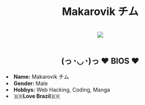 
<body>
<h1 align="center"> Makarovik <b>チム</b> </h1>
<br>
<div align="center">
<img src="https://onlyoneonrails.w3spaces.com/github_images/200w.gif">
</div>
<br>
<div>
<h2 align="center" >(っ◔◡◔)っ ♥ BIOS ♥</h2>
<li>
<b>Name:</b> Makarovik チム</li>
<li>
<b>Gender:</b> Male
</li>
<li>
<b>Hobbys:</b> Web Hacking, Coding, Manga 
</li>
<li>
🇧🇷<b>Love Brazil</b>🇧🇷
</li>  
<br>
</div>
<div>

